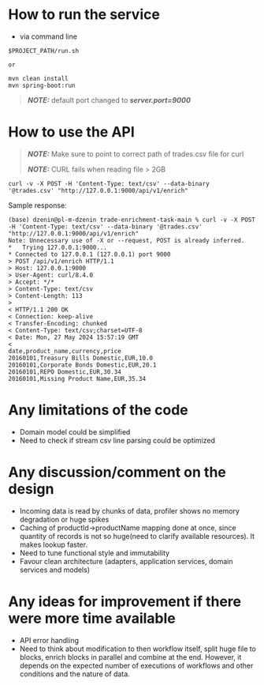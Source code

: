 # How to run the service

- via command line
```
$PROJECT_PATH/run.sh

or

mvn clean install
mvn spring-boot:run
```

> **_NOTE:_**  default port changed to **_server.port=9000_**

# How to use the API

> **_NOTE:_**  Make sure to point to correct path of trades.csv file for curl
> 
> **_NOTE:_**  CURL fails when reading file > 2GB

```
curl -v -X POST -H 'Content-Type: text/csv' --data-binary '@trades.csv' "http://127.0.0.1:9000/api/v1/enrich"
```

Sample response:
```
(base) dzenin@pl-m-dzenin trade-enrichment-task-main % curl -v -X POST -H 'Content-Type: text/csv' --data-binary '@trades.csv' "http://127.0.0.1:9000/api/v1/enrich"
Note: Unnecessary use of -X or --request, POST is already inferred.
*   Trying 127.0.0.1:9000...
* Connected to 127.0.0.1 (127.0.0.1) port 9000
> POST /api/v1/enrich HTTP/1.1
> Host: 127.0.0.1:9000
> User-Agent: curl/8.4.0
> Accept: */*
> Content-Type: text/csv
> Content-Length: 113
> 
< HTTP/1.1 200 OK
< Connection: keep-alive
< Transfer-Encoding: chunked
< Content-Type: text/csv;charset=UTF-8
< Date: Mon, 27 May 2024 15:57:19 GMT
< 
date,product_name,currency,price
20160101,Treasury Bills Domestic,EUR,10.0
20160101,Corporate Bonds Domestic,EUR,20.1
20160101,REPO Domestic,EUR,30.34
20160101,Missing Product Name,EUR,35.34
```

# Any limitations of the code
- Domain model could be simplified
- Need to check if stream csv line parsing could be optimized  

# Any discussion/comment on the design
- Incoming data is read by chunks of data, profiler shows no memory degradation or huge spikes
- Caching of productId->productName mapping done at once, since quantity of records is not so huge(need to clarify available resources). It makes lookup faster.
- Need to tune functional style and immutability
- Favour clean architecture (adapters, application services, domain services and models)

# Any ideas for improvement if there were more time available
- API error handling
- Need to think about modification to then workflow itself, split huge file to blocks, enrich blocks in parallel and combine at the end. However, it depends on the expected number of executions of workflows and other conditions and the nature of data.